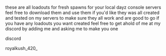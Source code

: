 these are all loadouts for fresh spawns for your local dayz console servers feel free to download them and use them if you'd like
they was all created and tested on my servers to make sure they all work and are good to go 
if you have any loadouts you want created feel free to get ahold of me at my discord by adding me and asking me to make you one 

discord

royalkush_420_

